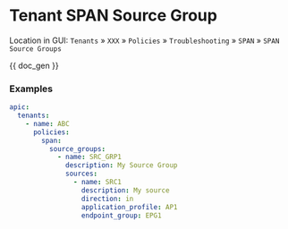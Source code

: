 # Tenant SPAN Source Group

Location in GUI:
`Tenants` » `XXX` » `Policies` » `Troubleshooting` » `SPAN` » `SPAN Source Groups`

{{ doc_gen }}

### Examples

```yaml
apic:
  tenants:
    - name: ABC
      policies:
        span:
          source_groups:
            - name: SRC_GRP1
              description: My Source Group
              sources:
                - name: SRC1
                  description: My source
                  direction: in
                  application_profile: AP1
                  endpoint_group: EPG1
```
